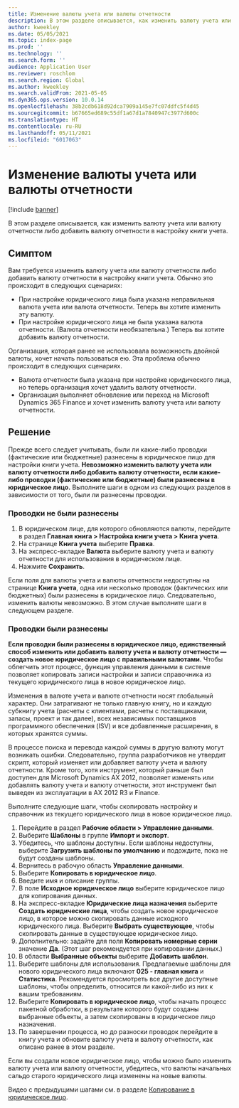 ```yaml
---
title: Изменение валюты учета или валюты отчетности
description: В этом разделе описывается, как изменить валюту учета или валюту отчетности либо добавить валюту отчетности в настройку книги учета.
author: kweekley
ms.date: 05/05/2021
ms.topic: index-page
ms.prod: ''
ms.technology: ''
ms.search.form: ''
audience: Application User
ms.reviewer: roschlom
ms.search.region: Global
ms.author: kweekley
ms.search.validFrom: 2021-05-05
ms.dyn365.ops.version: 10.0.14
ms.openlocfilehash: 38b2cdb618d92dca7909a145e7fc07ddfc5f4d45
ms.sourcegitcommit: b67665ed689c55df1a67d1a7840947c3977d600c
ms.translationtype: HT
ms.contentlocale: ru-RU
ms.lasthandoff: 05/11/2021
ms.locfileid: "6017063"
---
```

# <a name="change-the-accounting-or-reporting-currency"></a>Изменение валюты учета или валюты отчетности

[!include [banner](../includes/banner.md)]

В этом разделе описывается, как изменить валюту учета или валюту отчетности либо добавить валюту отчетности в настройку книги учета.

## <a name="symptom"></a>Симптом

Вам требуется изменить валюту учета или валюту отчетности либо добавить валюту отчетности в настройку книги учета. Обычно это происходит в следующих сценариях:

- При настройке юридического лица была указана неправильная валюта учета или валюта отчетности. Теперь вы хотите изменить эту валюту.
- При настройке юридического лица не была указана валюта отчетности. (Валюта отчетности необязательна.) Теперь вы хотите добавить валюту отчетности.

Организация, которая ранее не использовала возможность двойной валюты, хочет начать пользоваться ею. Эта проблема обычно происходит в следующих сценариях.

- Валюта отчетности была указана при настройке юридического лица, но теперь организация хочет удалить валюту отчетности.
- Организация выполняет обновление или переход на Microsoft Dynamics 365 Finance и хочет изменить валюту учета или валюту отчетности.

## <a name="resolution"></a>Решение

Прежде всего следует учитывать, были ли какие-либо проводки (фактические или бюджетные) разнесены в юридическое лицо для настройки книги учета. **Невозможно изменить валюту учета или валюту отчетности либо добавить валюту отчетности, если какие-либо проводки (фактические или бюджетные) были разнесены в юридическое лицо.** Выполните шаги в одном из следующих разделов в зависимости от того, были ли разнесены проводки.

### <a name="no-transactions-have-been-posted"></a>Проводки не были разнесены

1. В юридическом лице, для которого обновляются валюты, перейдите в раздел **Главная книга \> Настройка книги учета \> Книга учета**.
2. На странице **Книга учета** выберите **Правка**.
3. На экспресс-вкладке **Валюта** выберите валюту учета и валюту отчетности для использования в юридическом лице.
4. Нажмите **Сохранить**.

Если поля для валюты учета и валюты отчетности недоступны на странице **Книга учета**, одна или несколько проводок (фактических или бюджетных) были разнесены в юридическое лицо. Следовательно, изменить валюты невозможно. В этом случае выполните шаги в следующем разделе.

### <a name="transactions-have-been-posted"></a>Проводки были разнесены

**Если проводки были разнесены в юридическое лицо, единственный способ изменить или добавить валюту учета и валюту отчетности — создать новое юридическое лицо с правильными валютами.** Чтобы облегчить этот процесс, функция управления данными в системе позволяет копировать записи настройки и записи справочника из текущего юридического лица в новое юридическое лицо.

Изменения в валюте учета и валюте отчетности носят глобальный характер. Они затрагивают не только главную книгу, но и каждую субкнигу учета (расчеты с клиентами, расчеты с поставщиками, запасы, проект и так далее), всех независимых поставщиков программного обеспечения (ISV) и все добавленные расширения, в которых хранятся суммы.

В процессе поиска и перевода каждой суммы в другую валюту могут возникать ошибки. Следовательно, группа разработчиков не утвердит скрипт, который изменяет или добавляет валюту учета и валюту отчетности. Кроме того, хотя инструмент, который раньше был доступен для Microsoft Dynamics AX 2012, позволяет изменять или добавлять валюту учета и валюту отчетности, этот инструмент был выведен из эксплуатации в AX 2012 R3 и Finance.

Выполните следующие шаги, чтобы скопировать настройку и справочник из текущего юридического лица в новое юридическое лицо.

1. Перейдите в раздел **Рабочие области \> Управление данными**.
2. Выберите **Шаблоны** в группе **Импорт и экспорт**.
3. Убедитесь, что шаблоны доступны. Если шаблоны недоступны, выберите **Загрузить шаблоны по умолчанию** и подождите, пока не будут созданы шаблоны.
4. Вернитесь в рабочую область **Управление данными**.
5. Выберите **Копировать в юридическое лицо**.
6. Введите имя и описание группы.
7. В поле **Исходное юридическое лицо** выберите юридическое лицо для копирования данных.
8. На экспресс-вкладке **Юридические лица назначения** выберите **Создать юридические лица**, чтобы создать новое юридическое лицо, в которое можно скопировать данные исходного юридического лица. Выберите **Выбрать существующее**, чтобы скопировать данные в существующее юридическое лицо.
9. Дополнительно: задайте для поля **Копировать номерные серии** значение **Да**. (Этот шаг рекомендуется при копировании данных.)
10. В области **Выбранные объекты** выберите **Добавить шаблон**.
11. Выберите шаблоны для использования. Предлагаемые шаблоны для нового юридического лица включают **025 - главная книга** и **Статистика**. Рекомендуется просмотреть все другие доступные шаблоны, чтобы определить, относится ли какой-либо из них к вашим требованиям.
12. Выберите **Копировать в юридическое лицо**, чтобы начать процесс пакетной обработки, в результате которого будут созданы выбранные объекты, а затем скопированы в юридическое лицо назначения.
13. По завершении процесса, но до разноски проводок перейдите в книгу учета и обновите валюту учета и валюту отчетности, как описано ранее в этом разделе.

Если вы создали новое юридическое лицо, чтобы можно было изменить валюту учета или валюту отчетности, убедитесь, что валюты начальных сальдо старого юридического лица изменены на новые валюты.

Видео с предыдущими шагами см. в разделе [Копирование в юридическое лицо](https://community.dynamics.com/365/b/techtalks/posts/copy-into-legal-entity-october-24-2017).
